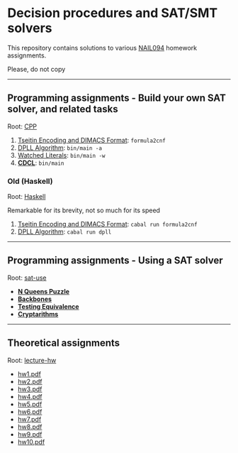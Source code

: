 # Decision procedures and SAT/SMT solvers

This repository contains solutions to various [NAIL094](http://ktiml.mff.cuni.cz/~kucerap/satsmt/index-en.php) homework assignments.

Please, do not copy

---

## Programming assignments - Build your own SAT solver, and related tasks

Root: [CPP](CPP)

1. [Tseitin Encoding and DIMACS Format](CPP): `formula2cnf`
2. [DPLL Algorithm](CPP): `bin/main -a`
3. [Watched Literals](CPP): `bin/main -w`
4. [**CDCL**](CPP): `bin/main`

### Old (Haskell)

Root: [Haskell](Haskell)

Remarkable for its brevity, not so much for its speed

1. [Tseitin Encoding and DIMACS Format](Haskell/Formula2CNF): `cabal run formula2cnf`
2. [DPLL Algorithm](Haskell/DPLL): `cabal run dpll`

---

## Programming assignments - Using a SAT solver

Root: [sat-use](sat-use)

- [**N Queens Puzzle**](sat-use/task_n_queens)
- [**Backbones**](sat-use/task_n_queens)
- [**Testing Equivalence**](sat-use/task_n_queens)
- [**Cryptarithms**](sat-use/cryptarithms)

---

## Theoretical assignments

Root: [lecture-hw](lecture-hw)

- [hw1.pdf](lecture-hw/hw1.pdf)
- [hw2.pdf](lecture-hw/hw2.pdf)
- [hw3.pdf](lecture-hw/hw3.pdf)
- [hw4.pdf](lecture-hw/hw4.pdf)
- [hw5.pdf](lecture-hw/hw5.pdf)
- [hw6.pdf](lecture-hw/hw6.pdf)
- [hw7.pdf](lecture-hw/hw7.pdf)
- [hw8.pdf](lecture-hw/hw8.pdf)
- [hw9.pdf](lecture-hw/hw9.pdf)
- [hw10.pdf](lecture-hw/hw10.pdf)
